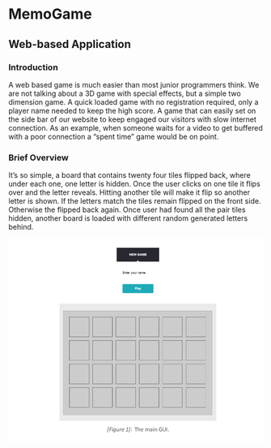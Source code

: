 # MemoGame
## Web-based Application

### Introduction
A web based game is much easier than most junior programmers think.
We are not talking about a 3D game with special effects, but a simple two dimension game. A
quick loaded game with no registration required, only a player name needed to keep the high score.
A game that can easily set on the side bar of our website to keep engaged our visitors with slow
internet connection. As an example, when someone waits for a video to get buffered with a poor
connection a “spent time” game would be on point.

### Brief Overview
It’s so simple, a board that contains twenty four tiles flipped back, where under each one, one letter
is hidden. Once the user clicks on one tile it flips over and the letter reveals. Hitting another tile will
make it flip so another letter is shown. If the letters match the tiles remain flipped on the front side.
Otherwise the flipped back again. Once user had found all the pair tiles hidden, another board is
loaded with different random generated letters behind.

![GitHub Logo](/test/e2e.png)
